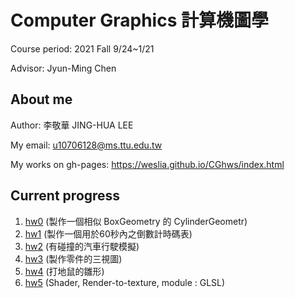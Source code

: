 # Computer Graphics 計算機圖學

Course period: 2021 Fall 9/24~1/21

Advisor: Jyun-Ming Chen
## About me
Author: 李敬華 JING-HUA LEE

My email: [u10706128@ms.ttu.edu.tw](https://mail.google.com/mail/u/0/?tab=rm&ogbl#inbox?compose=GTvVlcRzDsfXZnftdpZVnJhWTdzlfVdzGwhTqhZMGhvwMfDsfmwnFlvFXghCPqNCRDfClKCmGZvjw)

My works on gh-pages: https://weslia.github.io/CGhws/index.html
## Current progress
1. [hw0](https://weslia.github.io/CGhws/hw0/hw0.html) (製作一個相似 BoxGeometry 的 CylinderGeometr)
2. [hw1](https://weslia.github.io/CGhws/hw1/hw1.html) (製作一個用於60秒內之倒數計時碼表)
2. [hw2](https://weslia.github.io/CGhws/hw2/hw22.html) (有碰撞的汽車行駛模擬)
3. [hw3](https://weslia.github.io/CGhws/hw3/hw3.html) (製作零件的三視圖)
4. [hw4](https://weslia.github.io/CGhws/hw4/hw4.html) (打地鼠的雛形)
5. [hw5](https://weslia.github.io/CGhws/hw5/hw5_module.html) (Shader, Render-to-texture, module : GLSL)
